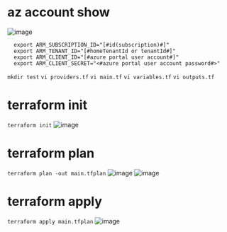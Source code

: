 # az account show
![image](https://user-images.githubusercontent.com/126428788/227119299-7c7fede5-854d-4e3e-9c51-8ee8d390e49e.png)

````
  export ARM_SUBSCRIPTION_ID="[#id(subscription)#]"
  export ARM_TENANT_ID="[#homeTenantId or tenantId#]"
  export ARM_CLIENT_ID="[#azure portal user account#]"
  export ARM_CLIENT_SECRET="<#azure portal user account password#>"
````
`mkdir test`
`vi providers.tf`
`vi main.tf`
`vi variables.tf`
`vi outputs.tf`


# terraform init
`terraform init`
![image](https://user-images.githubusercontent.com/126428788/227118353-1c92eaa2-8f07-4ab7-ba8b-f50a04b7bdd1.png)

# terraform plan
`terraform plan -out main.tfplan`
![image](https://user-images.githubusercontent.com/126428788/227118050-5378bdb2-b0ec-46db-aa95-8248cf8ce46d.png)
![image](https://user-images.githubusercontent.com/126428788/227118224-37e41bd6-aabb-4bd8-906d-16b7a71944b7.png)

# terraform apply
`terraform apply main.tfplan`
![image](https://user-images.githubusercontent.com/126428788/227118872-990a89d3-3d3d-4418-b131-23f9569d5944.png)
